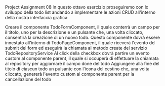 Project Assignment 08
In questo ottavo esercizio proseguiremo con lo sviluppo della todo list andando a implementare le azioni CRUD all'interno della nostra interfaccia grafica:

Creare il componente TodoFormComponent, il quale conterrà un campo per il titolo, uno per la descrizione e un pulsante che, una volta cliccato, consentirà la creazione di un nuovo todo. Questo componente dovrà essere innestato all'interno di TodoPageComponent, il quale riceverà l'evento del submit del form ed eseguirà la chiamata al metodo create del servizio TodoRepositoryService
Al click della checkbox dovrà partire un evento custom al componente parent, il quale si occuperà di effettuare la chiamata al repository per aggiornare il campo done del todo
Aggiungere alla fine del titolo di ciascun todo un pulsante con l'icona del cestino che, una volta cliccato, genererà l'evento custom al componente parent per la cancellazione del todo
